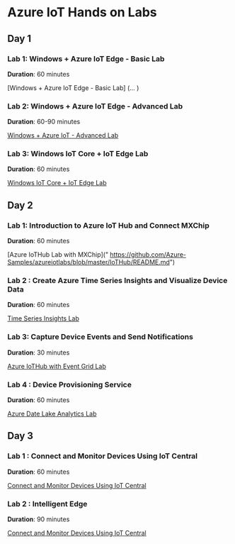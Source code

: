 # Azure IoT Hands on Labs

<!-- ![Imported Script](images/Lab.png "Header Image") -->

## Day 1

### Lab 1: Windows + Azure IoT Edge - Basic Lab

**Duration**: 60 minutes

[Windows + Azure IoT Edge - Basic Lab] (... )

### Lab 2: Windows + Azure IoT Edge - Advanced Lab 

**Duration**: 60-90 minutes

[Windows + Azure IoT - Advanced Lab](https://github.com/Microsoft/Windows-iotcore-samples/tree/develop/Samples/EdgeModules/SqueezeNetObjectDetection/cs)


### Lab 3: Windows IoT Core + IoT Edge Lab 

**Duration**: 60 minutes

[Windows IoT Core + IoT Edge Lab ](https://docs.microsoft.com/en-us/azure/iot-edge/tutorial-deploy-stream-analytics)

## Day 2

### Lab 1: Introduction to Azure IoT Hub and Connect MXChip

**Duration**: 60 minutes

[Azure IoTHub Lab with MXChip](" https://github.com/Azure-Samples/azureiotlabs/blob/master/IoTHub/README.md")


### Lab 2 : Create Azure Time Series Insights and Visualize Device Data

**Duration**: 60 minutes

[Time Series Insights Lab](https://github.com/Azure-Samples/azureiotlabs/blob/master/timeseriesinsights/README.md)

### Lab 3: Capture Device Events and Send Notifications

**Duration**: 30 minutes

[Azure IoTHub with Event Grid Lab](https://github.com/Azure-Samples/azureiotlabs/blob/master/EventGrid/README.md)


### Lab 4 : Device Provisioning Service 

**Duration**: 60 minutes

[Azure Date Lake Analytics Lab](https://docs.microsoft.com/en-us/azure/iot-dps/how-to-connect-mxchip-iot-devkit)


## Day 3

### Lab 1 : Connect and Monitor Devices Using IoT Central  

**Duration**: 60 minutes

[Connect and Monitor Devices Using IoT Central](https://docs.microsoft.com/en-us/azure/iot-central/howto-connect-devkit)


### Lab 2 : Intelligent Edge  

**Duration**: 90 minutes

[Connect and Monitor Devices Using IoT Central](https://docs.microsoft.com/en-us/azure/iot-central/howto-connect-devkit)



